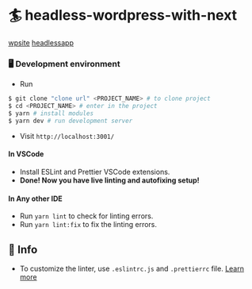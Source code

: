 # 🏄 headless-wordpress-with-next

[wpsite](dekorasyonu.net) [headlessapp](https://muz-1lhw8qelw.vercel.app/)


### 🖥️ Development environment

- Run

```bash
$ git clone "clone url" <PROJECT_NAME> # to clone project
$ cd <PROJECT_NAME> # enter in the project
$ yarn # install modules
$ yarn dev # run development server
```

- Visit `http://localhost:3001/`

#### In VSCode

- Install ESLint and Prettier VSCode extensions.
- **Done! Now you have live linting and autofixing setup!**

#### In Any other IDE

- Run `yarn lint` to check for linting errors.
- Run `yarn lint:fix` to fix the linting errors.

## 🦄 Info

- To customize the linter, use `.eslintrc.js` and `.prettierrc` file. [Learn more](https://eslint.org)
